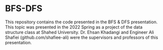 # BFS-DFS
This repository contains the code presented in the BFS & DFS  presentation. This topic was presented in the 2022 Spring as a project of the data structure class at Shahed University.
Dr. Ehsan Khadangi and Engineer Ali Shafiei (github.com/shafiee-ali) were the supervisors and professors of this presentation.
